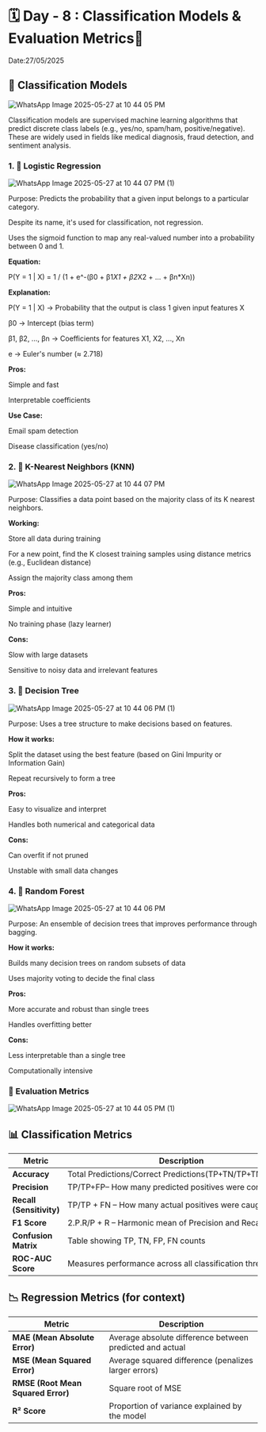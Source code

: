 # 🗓 Day - 8 : Classification Models & Evaluation Metrics🚀

Date:27/05/2025

## 🧠 Classification Models

![WhatsApp Image 2025-05-27 at 10 44 05 PM](https://github.com/user-attachments/assets/c0a29712-3c0f-489d-ba8d-8c078a4170f8)

Classification models are supervised machine learning algorithms that predict discrete class labels (e.g., yes/no, spam/ham, positive/negative). These are widely used in fields like medical diagnosis, fraud detection, and sentiment analysis.

### 1. 🔹 Logistic Regression

![WhatsApp Image 2025-05-27 at 10 44 07 PM (1)](https://github.com/user-attachments/assets/62e21f45-e7cd-41e0-b1f0-b2d296b06864)

Purpose: Predicts the probability that a given input belongs to a particular category.

Despite its name, it's used for classification, not regression.

Uses the sigmoid function to map any real-valued number into a probability between 0 and 1.

**Equation:**

P(Y = 1 | X) = 1 / (1 + e^-(β0 + β1*X1 + β2*X2 + ... + βn*Xn))

**Explanation:**

P(Y = 1 | X) → Probability that the output is class 1 given input features X

β0 → Intercept (bias term)

β1, β2, ..., βn → Coefficients for features X1, X2, ..., Xn

e → Euler's number (≈ 2.718)
 
**Pros:**

Simple and fast

Interpretable coefficients

**Use Case:**

Email spam detection

Disease classification (yes/no)

### 2. 🔹 K-Nearest Neighbors (KNN)

![WhatsApp Image 2025-05-27 at 10 44 07 PM](https://github.com/user-attachments/assets/55765ca8-6d26-4454-b4b7-b7b226375e8e)

Purpose: Classifies a data point based on the majority class of its K nearest neighbors.

**Working:**

Store all data during training

For a new point, find the K closest training samples using distance metrics (e.g., Euclidean distance)

Assign the majority class among them

**Pros:**

Simple and intuitive

No training phase (lazy learner)

**Cons:**

Slow with large datasets

Sensitive to noisy data and irrelevant features

### 3. 🔹 Decision Tree

![WhatsApp Image 2025-05-27 at 10 44 06 PM (1)](https://github.com/user-attachments/assets/8d01795a-78bd-4503-86eb-98f7fea94230)

Purpose: Uses a tree structure to make decisions based on features.

**How it works:**

Split the dataset using the best feature (based on Gini Impurity or Information Gain)

Repeat recursively to form a tree

**Pros:**

Easy to visualize and interpret

Handles both numerical and categorical data

**Cons:**

Can overfit if not pruned

Unstable with small data changes

### 4. 🔹 Random Forest

![WhatsApp Image 2025-05-27 at 10 44 06 PM](https://github.com/user-attachments/assets/d02932a1-443d-4355-8045-bfc5eccb5a6f)

Purpose: An ensemble of decision trees that improves performance through bagging.

**How it works:**

Builds many decision trees on random subsets of data

Uses majority voting to decide the final class

**Pros:**

More accurate and robust than single trees

Handles overfitting better

**Cons:**

Less interpretable than a single tree

Computationally intensive

### 📏 Evaluation Metrics

![WhatsApp Image 2025-05-27 at 10 44 05 PM (1)](https://github.com/user-attachments/assets/654f5569-7dc1-4276-b22b-bf4ec01c3a7e)

## 📊 Classification Metrics
   
| Metric                   | Description                                                |
| ------------------------ | ---------------------------------------------------------- |
| **Accuracy**             | Total Predictions/Correct Predictions(TP+TN/TP+TN+FP+FN)   |                  
| **Precision**            | TP/TP+FP– How many predicted positives were correct        |
| **Recall (Sensitivity)** | TP/TP + FN – How many actual positives were caught         |
| **F1 Score**             | 2.P.R/P + R – Harmonic mean of Precision and Recall        |
| **Confusion Matrix**     | Table showing TP, TN, FP, FN counts                        |
| **ROC-AUC Score**        | Measures performance across all classification thresholds  |


## 📉 Regression Metrics (for context)
| Metric                             | Description                                              |
| ---------------------------------- | -------------------------------------------------------- |
| **MAE (Mean Absolute Error)**      | Average absolute difference between predicted and actual |
| **MSE (Mean Squared Error)**       | Average squared difference (penalizes larger errors)     |
| **RMSE (Root Mean Squared Error)** | Square root of MSE                                       |
| **R² Score**                       | Proportion of variance explained by the model            |
